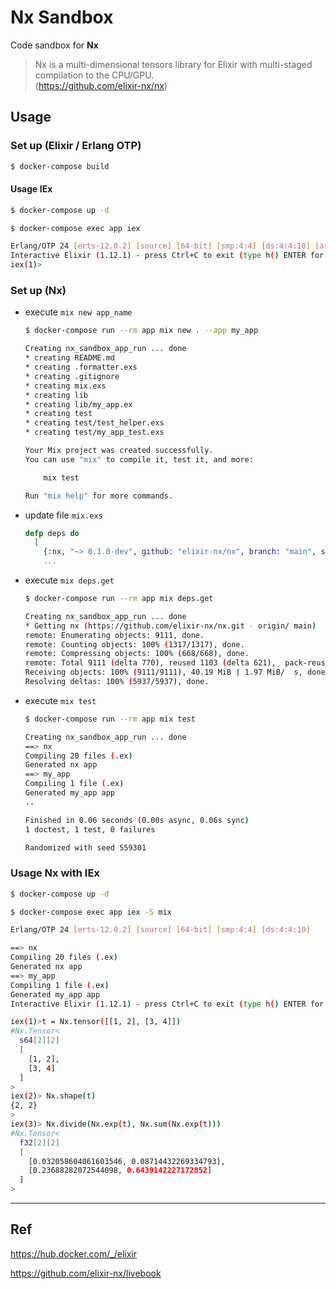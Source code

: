# Nx Sandbox

Code sandbox for **Nx**

> Nx is a multi-dimensional tensors library for Elixir with multi-staged compilation to the CPU/GPU.  
> (https://github.com/elixir-nx/nx)

## Usage

### Set up (Elixir / Erlang OTP)

```sh
$ docker-compose build
```

#### **Usage** IEx

```sh
$ docker-compose up -d
```

```sh
$ docker-compose exec app iex

Erlang/OTP 24 [erts-12.0.2] [source] [64-bit] [smp:4:4] [ds:4:4:10] [async-threads:1] [jit]
Interactive Elixir (1.12.1) - press Ctrl+C to exit (type h() ENTER for help)
iex(1)>
```

### Set up (Nx)

- execute `mix new app_name`

  ```sh
  $ docker-compose run --rm app mix new . --app my_app

  Creating nx_sandbox_app_run ... done
  * creating README.md
  * creating .formatter.exs
  * creating .gitignore
  * creating mix.exs
  * creating lib
  * creating lib/my_app.ex
  * creating test
  * creating test/test_helper.exs
  * creating test/my_app_test.exs

  Your Mix project was created successfully.
  You can use "mix" to compile it, test it, and more:

      mix test

  Run "mix help" for more commands.
  ```

- update file `mix.exs`

  ```elixir
  defp deps do
    [
      {:nx, "~> 0.1.0-dev", github: "elixir-nx/nx", branch: "main", sparse: "nx"}  # --> add
      ...
  ```

- execute `mix deps.get`

  ```sh
  $ docker-compose run --rm app mix deps.get

  Creating nx_sandbox_app_run ... done
  * Getting nx (https://github.com/elixir-nx/nx.git - origin/ main)
  remote: Enumerating objects: 9111, done.
  remote: Counting objects: 100% (1317/1317), done.
  remote: Compressing objects: 100% (668/668), done.
  remote: Total 9111 (delta 770), reused 1103 (delta 621),  pack-reused 7794
  Receiving objects: 100% (9111/9111), 40.19 MiB | 1.97 MiB/  s, done.
  Resolving deltas: 100% (5937/5937), done.
  ```

- execute `mix test`

  ```sh
  $ docker-compose run --rm app mix test

  Creating nx_sandbox_app_run ... done
  ==> nx
  Compiling 20 files (.ex)
  Generated nx app
  ==> my_app
  Compiling 1 file (.ex)
  Generated my_app app
  ..

  Finished in 0.06 seconds (0.00s async, 0.06s sync)
  1 doctest, 1 test, 0 failures

  Randomized with seed 559301
  ```

### **Usage** Nx with IEx

```sh
$ docker-compose up -d

$ docker-compose exec app iex -S mix

Erlang/OTP 24 [erts-12.0.2] [source] [64-bit] [smp:4:4] [ds:4:4:10]   [async-threads:1] [jit]

==> nx
Compiling 20 files (.ex)
Generated nx app
==> my_app
Compiling 1 file (.ex)
Generated my_app app
Interactive Elixir (1.12.1) - press Ctrl+C to exit (type h() ENTER for help)

iex(1)>t = Nx.tensor([[1, 2], [3, 4]])
#Nx.Tensor<
  s64[2][2]
  [
    [1, 2],
    [3, 4]
  ]
>
iex(2)> Nx.shape(t)
{2, 2}
>
iex(3)> Nx.divide(Nx.exp(t), Nx.sum(Nx.exp(t)))
#Nx.Tensor<
  f32[2][2]
  [
    [0.032058604061603546, 0.08714432269334793],
    [0.23688282072544098, 0.6439142227172852]
  ]
>
```

---

## Ref

https://hub.docker.com/_/elixir

https://github.com/elixir-nx/livebook
